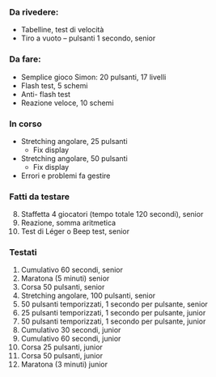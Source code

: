 
### Da rivedere:
- Tabelline, test di velocità
- Tiro a vuoto – pulsanti 1 secondo, senior

### Da fare:
- Semplice gioco Simon: 20 pulsanti, 17 livelli
- Flash test, 5 schemi
- Anti- flash test
- Reazione veloce, 10 schemi

### In corso
- Stretching angolare, 25 pulsanti
  - Fix display
- Stretching angolare, 50 pulsanti
  - Fix display
- Errori e problemi fa gestire

### Fatti da testare
8. Staffetta 4 giocatori (tempo totale 120 secondi), senior
9. Reazione, somma aritmetica
6. Test di Léger o Beep test, senior


### Testati
1. Cumulativo 60 secondi, senior
2. Maratona (5 minuti) senior
3. Corsa 50 pulsanti, senior
4. Stretching angolare, 100 pulsanti, senior
7. 50 pulsanti temporizzati, 1 secondo per pulsante, senior
13. 25 pulsanti temporizzati, 1 secondo per pulsante, junior
14. 50 pulsanti temporizzati, 1 secondo per pulsante, junior
15. Cumulativo 30 secondi, junior
16. Cumulativo 60 secondi, junior
17. Corsa 25 pulsanti, junior
18. Corsa 50 pulsanti, junior
19. Maratona (3 minuti) junior
